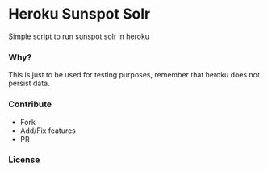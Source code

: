 # Heroku Sunspot Solr
Simple script to run sunspot solr in heroku

### Why?
This is just to be used for testing purposes, remember that heroku does not persist data.

### Contribute
* Fork
* Add/Fix features
* PR

### License 
